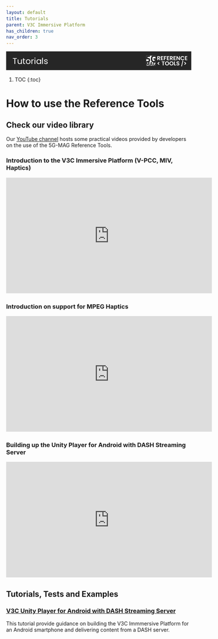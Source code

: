 ```yaml
---
layout: default
title: Tutorials
parent: V3C Immersive Platform
has_children: true
nav_order: 3
---
```

<img src="../../assets/images/Banner_Tutorials.png" /> 

1. TOC
{:toc}

# How to use the Reference Tools

## Check our video library
Our [YouTube channel](https://www.youtube.com/@5GMAG) hosts some practical videos provided by developers on the use of the 5G-MAG Reference Tools.

### Introduction to the V3C Immersive Platform (V-PCC, MIV, Haptics)
<iframe width="560" height="315" src="https://www.youtube.com/embed/gFiNKcQKVuU?si=9F4lcLZusH9pmcDY" title="YouTube video player" frameborder="0" allow="accelerometer; autoplay; clipboard-write; encrypted-media; gyroscope; picture-in-picture; web-share" referrerpolicy="strict-origin-when-cross-origin" allowfullscreen></iframe>

### Introduction on support for MPEG Haptics
<iframe width="560" height="315" src="https://www.youtube.com/embed/13O2lJHs_jo?si=JuJ7KWs_2rDs4xwz" title="YouTube video player" frameborder="0" allow="accelerometer; autoplay; clipboard-write; encrypted-media; gyroscope; picture-in-picture; web-share" referrerpolicy="strict-origin-when-cross-origin" allowfullscreen></iframe>

### Building up the Unity Player for Android with DASH Streaming Server
<iframe width="560" height="315" src="https://www.youtube.com/embed/4Mj_eJnYVjE?si=kYTIfT_Fu1NgXphA" title="YouTube video player" frameborder="0" allow="accelerometer; autoplay; clipboard-write; encrypted-media; gyroscope; picture-in-picture; web-share" referrerpolicy="strict-origin-when-cross-origin" allowfullscreen></iframe>

## Tutorials, Tests and Examples

### [V3C Unity Player for Android with DASH Streaming Server](./tutorials/v3c-immersive-platform-in-android-streaming.html)

This tutorial provide guidance on building the V3C Immmersive Platform for an Android smartphone and delivering content from a DASH server.
